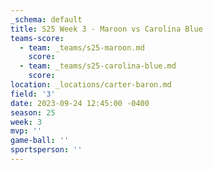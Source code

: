 ```yaml
---
_schema: default
title: S25 Week 3 - Maroon vs Carolina Blue
teams-score:
  - team: _teams/s25-maroon.md
    score:
  - team: _teams/s25-carolina-blue.md
    score:
location: _locations/carter-baron.md
field: '3'
date: 2023-09-24 12:45:00 -0400
season: 25
week: 3
mvp: ''
game-ball: ''
sportsperson: ''
---
```

